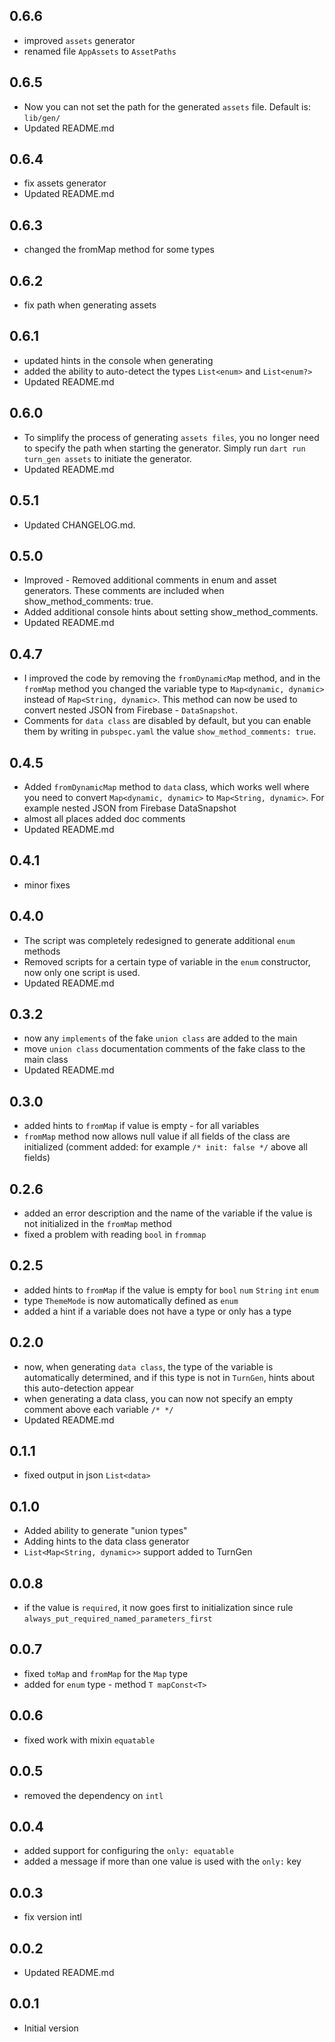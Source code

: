 ## 0.6.6

- improved `assets` generator
- renamed file `AppAssets` to `AssetPaths`

## 0.6.5

- Now you can not set the path for the generated `assets` file. Default is: `lib/gen/`
- Updated README.md

## 0.6.4

- fix assets generator
- Updated README.md

## 0.6.3

- changed the fromMap method for some types

## 0.6.2

- fix path when generating assets

## 0.6.1

- updated hints in the console when generating
- added the ability to auto-detect the types `List<enum>` and `List<enum?>`
- Updated README.md

## 0.6.0

- To simplify the process of generating `assets files`, you no longer need to specify the path when starting the generator. Simply run `dart run turn_gen assets` to initiate the generator.
- Updated README.md

## 0.5.1

- Updated CHANGELOG.md.

## 0.5.0

- Improved - Removed additional comments in enum and asset generators. These comments are included when show_method_comments: true.
- Added additional console hints about setting show_method_comments.
- Updated README.md

## 0.4.7

- I  improved the code by removing the `fromDynamicMap` method, and in the `fromMap` method you changed the variable type to `Map<dynamic, dynamic>` instead of `Map<String, dynamic>`. This method can now be used to convert nested JSON from Firebase - `DataSnapshot`.
- Comments for `data class` are disabled by default, but you can enable them by writing in `pubspec.yaml` the value `show_method_comments: true`.

## 0.4.5

- Added `fromDynamicMap` method to `data` class, which works well where you need to convert `Map<dynamic, dynamic>` to `Map<String, dynamic>`. For example nested JSON from Firebase DataSnapshot
- almost all places added doc comments
- Updated README.md

## 0.4.1

- minor fixes

## 0.4.0

- The script was completely redesigned to generate additional `enum` methods
- Removed scripts for a certain type of variable in the `enum` constructor, now only one script is used.
- Updated README.md

## 0.3.2

- now any `implements` of the fake `union class` are added to the main
- move `union class` documentation comments of the fake class to the main class
- Updated README.md

## 0.3.0

- added hints to `fromMap` if value is empty - for all variables
- `fromMap` method now allows null value if all fields of the class are initialized (comment added: for example `/* init: false */` above all fields)

## 0.2.6

- added an error description and the name of the variable if the value is not initialized in the `fromMap` method
- fixed a problem with reading `bool` in `frommap`

## 0.2.5

- added hints to `fromMap` if the value is empty for `bool` `num` `String` `int` `enum`
- type `ThemeMode` is now automatically defined as `enum`
- added a hint if a variable does not have a type or only has a type

## 0.2.0

- now, when generating `data class`, the type of the variable is automatically determined, and if this type is not in `TurnGen`, hints about this auto-detection appear
- when generating a data class, you can now not specify an empty comment above each variable `/* */`
- Updated README.md

## 0.1.1

- fixed output in json `List<data>`

## 0.1.0

- Added ability to generate "union types"
- Adding hints to the data class generator
- `List<Map<String, dynamic>>` support added to TurnGen

## 0.0.8

- if the value is `required`, it now goes first to initialization since rule `always_put_required_named_parameters_first`

## 0.0.7

- fixed `toMap` and `fromMap` for the `Map` type
- added for `enum` type - method  `T mapConst<T>`

## 0.0.6

- fixed work with mixin `equatable`

## 0.0.5

- removed the dependency on `intl`

## 0.0.4

- added support for configuring the `only: equatable`
- added a message if more than one value is used with the `only:` key

## 0.0.3

- fix version intl

## 0.0.2

- Updated README.md

## 0.0.1

- Initial version
